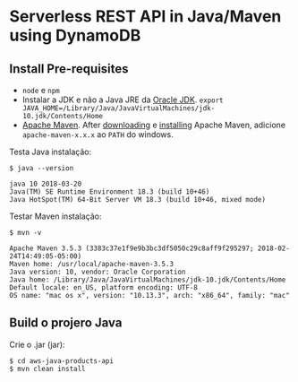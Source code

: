 # Serverless REST API in Java/Maven using DynamoDB


## Install Pre-requisites

* `node` e `npm`
* Instalar a JDK e não a Java JRE da [Oracle JDK](http://www.oracle.com/technetwork/java/javase/downloads/index.html).
`export JAVA_HOME=/Library/Java/JavaVirtualMachines/jdk-10.jdk/Contents/Home`
* [Apache Maven](https://maven.apache.org/). After [downloading](https://maven.apache.org/download.html) e [installing](https://maven.apache.org/install.html) Apache Maven, adicione `apache-maven-x.x.x` ao `PATH` do windows.


Testa Java instalação:

```
$ java --version

java 10 2018-03-20
Java(TM) SE Runtime Environment 18.3 (build 10+46)
Java HotSpot(TM) 64-Bit Server VM 18.3 (build 10+46, mixed mode)
```

Testar Maven instalação:

```
$ mvn -v

Apache Maven 3.5.3 (3383c37e1f9e9b3bc3df5050c29c8aff9f295297; 2018-02-24T14:49:05-05:00)
Maven home: /usr/local/apache-maven-3.5.3
Java version: 10, vendor: Oracle Corporation
Java home: /Library/Java/JavaVirtualMachines/jdk-10.jdk/Contents/Home
Default locale: en_US, platform encoding: UTF-8
OS name: "mac os x", version: "10.13.3", arch: "x86_64", family: "mac"
```

## Build o projero Java

Crie o .jar (jar):

```
$ cd aws-java-products-api
$ mvn clean install
